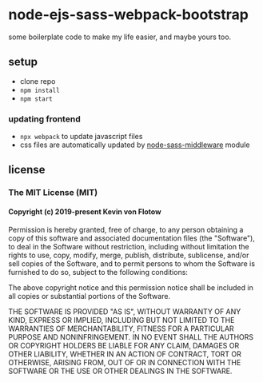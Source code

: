 # node-ejs-sass-webpack-bootstrap

some boilerplate code to make my life easier, and maybe yours too.

## setup

- clone repo
- `npm install`
- `npm start`

### updating frontend

- `npx webpack` to update javascript files
- css files are automatically updated by [node-sass-middleware](https://github.com/sass/node-sass-middleware) module

## license

### The MIT License (MIT)

#### Copyright (c) 2019-present Kevin von Flotow

Permission is hereby granted, free of charge, to any person obtaining a copy
of this software and associated documentation files (the "Software"), to deal
in the Software without restriction, including without limitation the rights
to use, copy, modify, merge, publish, distribute, sublicense, and/or sell
copies of the Software, and to permit persons to whom the Software is
furnished to do so, subject to the following conditions:

The above copyright notice and this permission notice shall be included in all
copies or substantial portions of the Software.

THE SOFTWARE IS PROVIDED "AS IS", WITHOUT WARRANTY OF ANY KIND, EXPRESS OR
IMPLIED, INCLUDING BUT NOT LIMITED TO THE WARRANTIES OF MERCHANTABILITY,
FITNESS FOR A PARTICULAR PURPOSE AND NONINFRINGEMENT. IN NO EVENT SHALL THE
AUTHORS OR COPYRIGHT HOLDERS BE LIABLE FOR ANY CLAIM, DAMAGES OR OTHER
LIABILITY, WHETHER IN AN ACTION OF CONTRACT, TORT OR OTHERWISE, ARISING FROM,
OUT OF OR IN CONNECTION WITH THE SOFTWARE OR THE USE OR OTHER DEALINGS IN THE
SOFTWARE.
